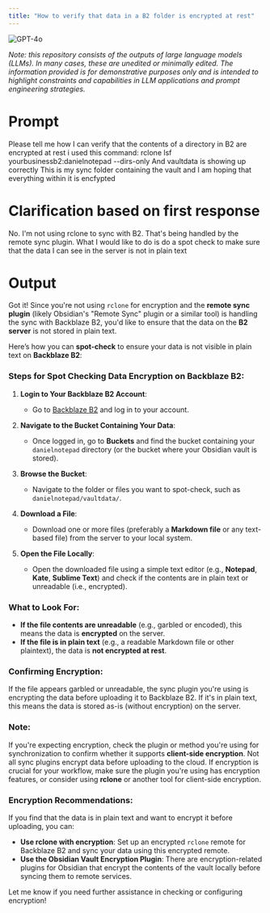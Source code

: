 ```yaml
---
title: "How to verify that data in a B2 folder is encrypted at rest"
---
```

![GPT-4o](https://img.shields.io/badge/GPT--4o-3333FF?style=for-the-badge&logo=openai&logoColor=white)



*Note: this repository consists of the outputs of large language models (LLMs). In many cases, these are unedited or minimally edited. The information provided is for demonstrative purposes only and is intended to highlight constraints and capabilities in LLM applications and prompt engineering strategies.*


# Prompt

Please tell me how I can verify that the contents of a directory in B2 are encrypted at rest i used this command: rclone lsf yourbusinessb2:danielnotepad --dirs-only And vaultdata is showing up correctly This is my sync folder containing the vault and I am hoping that everything within it is encfypted

# Clarification based on first response

No. I'm not using rclone to sync with B2. That's being handled by the remote sync plugin. What I would like to do is do a spot check to make sure that the data I can see in the server is not in plain text

# Output


Got it! Since you're not using `rclone` for encryption and the **remote sync plugin** (likely Obsidian's "Remote Sync" plugin or a similar tool) is handling the sync with Backblaze B2, you'd like to ensure that the data on the **B2 server** is not stored in plain text.

Here’s how you can **spot-check** to ensure your data is not visible in plain text on **Backblaze B2**:

### **Steps for Spot Checking Data Encryption on Backblaze B2:**

1. **Login to Your Backblaze B2 Account**:
   - Go to [Backblaze B2](https://secure.backblaze.com/) and log in to your account.

2. **Navigate to the Bucket Containing Your Data**:
   - Once logged in, go to **Buckets** and find the bucket containing your `danielnotepad` directory (or the bucket where your Obsidian vault is stored).
   
3. **Browse the Bucket**:
   - Navigate to the folder or files you want to spot-check, such as `danielnotepad/vaultdata/`.
   
4. **Download a File**:
   - Download one or more files (preferably a **Markdown file** or any text-based file) from the server to your local system.
   
5. **Open the File Locally**:
   - Open the downloaded file using a simple text editor (e.g., **Notepad**, **Kate**, **Sublime Text**) and check if the contents are in plain text or unreadable (i.e., encrypted).

### **What to Look For**:

- **If the file contents are unreadable** (e.g., garbled or encoded), this means the data is **encrypted** on the server.
- **If the file is in plain text** (e.g., a readable Markdown file or other plaintext), the data is **not encrypted at rest**.

### **Confirming Encryption**:
If the file appears garbled or unreadable, the sync plugin you're using is encrypting the data before uploading it to Backblaze B2. If it's in plain text, this means the data is stored as-is (without encryption) on the server.

### **Note**: 
If you're expecting encryption, check the plugin or method you're using for synchronization to confirm whether it supports **client-side encryption**. Not all sync plugins encrypt data before uploading to the cloud. If encryption is crucial for your workflow, make sure the plugin you're using has encryption features, or consider using **rclone** or another tool for client-side encryption.

### **Encryption Recommendations**:
If you find that the data is in plain text and want to encrypt it before uploading, you can:

- **Use rclone with encryption**: Set up an encrypted `rclone` remote for Backblaze B2 and sync your data using this encrypted remote.
- **Use the Obsidian Vault Encryption Plugin**: There are encryption-related plugins for Obsidian that encrypt the contents of the vault locally before syncing them to remote services.

Let me know if you need further assistance in checking or configuring encryption!